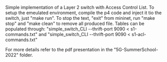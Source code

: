 Simple implementation of a Layer 2 switch with Access Control List.
To setup the emeulated environment, compile the p4 code and inject it tio the switch, just "make run".
To stop the text, "exit" from mininet, run "make stop" and "make clean" to remove all produced file.
Tables can be populated through:
"simple_switch_CLI --thrift-port 9090 < s1-commands.txt" and
"simple_switch_CLI --thrift-port 9090 < s1-acl-commands.txt"

For more details refer to the pdf presentation in the "5G-SummerSchool-2022" folder.
